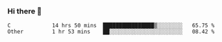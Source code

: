 ### Hi there 👋

<!--
**WShiBin/WShiBin** is a ✨ _special_ ✨ repository because its `README.md` (this file) appears on your GitHub profile.

Here are some ideas to get you started:

- 🔭 I’m currently working on ...
- 🌱 I’m currently learning ...
- 👯 I’m looking to collaborate on ...
- 🤔 I’m looking for help with ...
- 💬 Ask me about ...
- 📫 How to reach me: ...
- 😄 Pronouns: ...
- ⚡ Fun fact: ...
-->

<!--START_SECTION:waka-->

```text
C             14 hrs 50 mins  ████████████████▒░░░░░░░░   65.75 %
Other         1 hr 53 mins    ██░░░░░░░░░░░░░░░░░░░░░░░   08.42 %
```

<!--END_SECTION:waka-->
